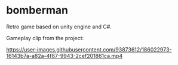 # bomberman
Retro game based on unity engine and C#.


Gameplay clip from the project:

https://user-images.githubusercontent.com/93873612/186022973-16143b7a-a82a-4f87-9943-2cef201861ca.mp4
